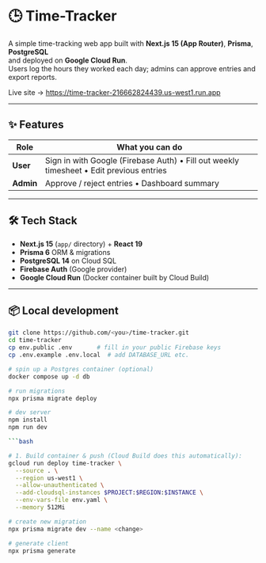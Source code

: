 # 🕒 Time-Tracker

A simple time-tracking web app built with **Next.js 15 (App Router)**, **Prisma**, **PostgreSQL**   
and deployed on **Google Cloud Run**.  
Users log the hours they worked each day; admins can approve entries and
export reports.

Live site → <https://time-tracker-216662824439.us-west1.run.app>

---

## ✨ Features

| Role | What you can do |
|------|-----------------|
| **User** | Sign in with Google (Firebase Auth) • Fill out weekly timesheet • Edit previous entries |
| **Admin** | Approve / reject entries • Dashboard summary |

---

## 🛠 Tech Stack

* **Next.js 15** (`app/` directory) + **React 19**
* **Prisma 6** ORM & migrations
* **PostgreSQL 14** on Cloud SQL
* **Firebase Auth** (Google provider)
* **Google Cloud Run** (Docker container built by Cloud Build)

---

## 📦 Local development

```bash
git clone https://github.com/<you>/time-tracker.git
cd time-tracker
cp env.public .env       # fill in your public Firebase keys
cp .env.example .env.local  # add DATABASE_URL etc.

# spin up a Postgres container (optional)
docker compose up -d db

# run migrations
npx prisma migrate deploy

# dev server
npm install
npm run dev

```bash

# 1. Build container & push (Cloud Build does this automatically):
gcloud run deploy time-tracker \
  --source . \
  --region us-west1 \
  --allow-unauthenticated \
  --add-cloudsql-instances $PROJECT:$REGION:$INSTANCE \
  --env-vars-file env.yaml \
  --memory 512Mi

# create new migration
npx prisma migrate dev --name <change>

# generate client
npx prisma generate
